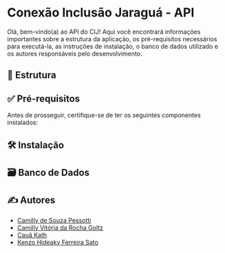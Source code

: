 # Conexão Inclusão Jaraguá - API

Olá, bem-vindo(a) ao API do CIJ! Aqui você encontrará informações importantes sobre a estrutura da aplicação, os pré-requisitos necessários para executá-la, as instruções de instalação, o banco de dados utilizado e os autores responsáveis pelo desenvolvimento.

## 🧱 Estrutura

## ✅ Pré-requisitos

Antes de prosseguir, certifique-se de ter os seguintes componentes instalados:

## 🛠 Instalação

## 🗃 Banco de Dados

## ✍ Autores

- [Camilly de Souza Pessotti](https://github.com/pessotticamilly)
- [Camilly Vitória da Rocha Goltz](https://github.com/VitoriaCamilly)
- [Cauã Kath](https://github.com/CauaKath)
- [Kenzo Hideaky Ferreira Sato](https://github.com/Kenzohfs)
